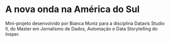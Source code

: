 # A nova onda na América do Sul
Mini-projeto desenvolvido por Bianca Muniz para a disciplina Datavis Studio II, do Master em Jornalismo de Dados, Automação e Data Storytelling do Insper.
